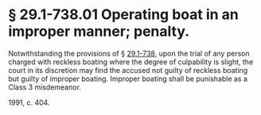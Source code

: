 # § 29.1-738.01 Operating boat in an improper manner; penalty.

<p>Notwithstanding the provisions of § <a href='http://law.lis.virginia.gov/vacode/29.1-738/'>29.1-738</a>, upon the trial of any person charged with reckless boating where the degree of culpability is slight, the court in its discretion may find the accused not guilty of reckless boating but guilty of improper boating. Improper boating shall be punishable as a Class 3 misdemeanor.</p><p>1991, c. 404.</p>